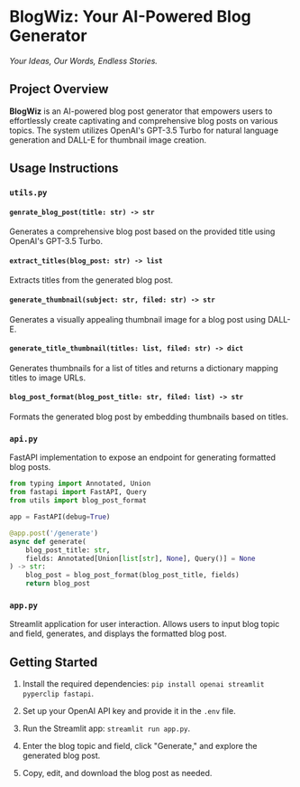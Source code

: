 

# BlogWiz: Your AI-Powered Blog Generator

*Your Ideas, Our Words, Endless Stories.*

## Project Overview

**BlogWiz** is an AI-powered blog post generator that empowers users to effortlessly create captivating and comprehensive blog posts on various topics. The system utilizes OpenAI's GPT-3.5 Turbo for natural language generation and DALL-E for thumbnail image creation.

## Usage Instructions

### `utils.py`

#### `genrate_blog_post(title: str) -> str`

Generates a comprehensive blog post based on the provided title using OpenAI's GPT-3.5 Turbo.

#### `extract_titles(blog_post: str) -> list`

Extracts titles from the generated blog post.

#### `generate_thumbnail(subject: str, filed: str) -> str`

Generates a visually appealing thumbnail image for a blog post using DALL-E.

#### `generate_title_thumbnail(titles: list, filed: str) -> dict`

Generates thumbnails for a list of titles and returns a dictionary mapping titles to image URLs.

#### `blog_post_format(blog_post_title: str, filed: list) -> str`

Formats the generated blog post by embedding thumbnails based on titles.

### `api.py`

FastAPI implementation to expose an endpoint for generating formatted blog posts.

```python
from typing import Annotated, Union
from fastapi import FastAPI, Query
from utils import blog_post_format

app = FastAPI(debug=True)

@app.post('/generate')
async def generate(
    blog_post_title: str,
    fields: Annotated[Union[list[str], None], Query()] = None
) -> str:
    blog_post = blog_post_format(blog_post_title, fields)
    return blog_post
```

### `app.py`

Streamlit application for user interaction. Allows users to input blog topic and field, generates, and displays the formatted blog post.

## Getting Started

1. Install the required dependencies: `pip install openai streamlit pyperclip fastapi`.

2. Set up your OpenAI API key and provide it in the `.env` file.

3. Run the Streamlit app: `streamlit run app.py`.

4. Enter the blog topic and field, click "Generate," and explore the generated blog post.

5. Copy, edit, and download the blog post as needed.